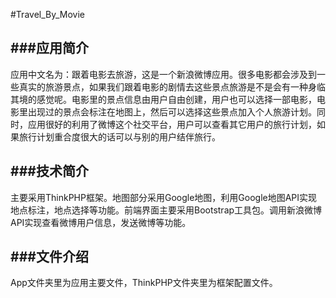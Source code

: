 ﻿#Travel_By_Movie

###应用简介
----
应用中文名为：跟着电影去旅游，这是一个新浪微博应用。很多电影都会涉及到一些真实的旅游景点，如果我们跟着电影的剧情去这些景点旅游是不是会有一种身临其境的感觉呢。电影里的景点信息由用户自由创建，用户也可以选择一部电影，电影里出现过的景点会标注在地图上，然后可以选择这些景点加入个人旅游计划。同时，应用很好的利用了微博这个社交平台，用户可以查看其它用户的旅行计划，如果旅行计划重合度很大的话可以与别的用户结伴旅行。

###技术简介
----
主要采用ThinkPHP框架。地图部分采用Google地图，利用Google地图API实现地点标注，地点选择等功能。前端界面主要采用Bootstrap工具包。调用新浪微博API实现查看微博用户信息，发送微博等功能。

###文件介绍
----
App文件夹里为应用主要文件，ThinkPHP文件夹里为框架配置文件。
